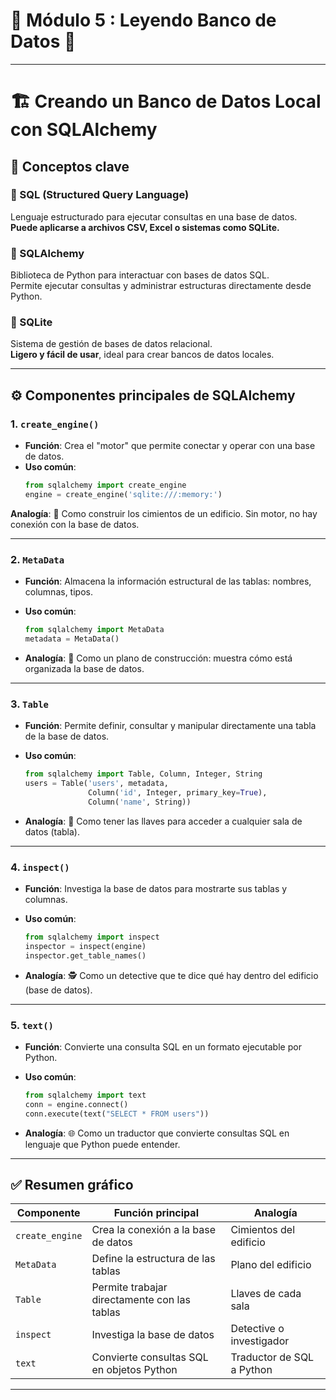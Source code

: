 # 🐼 Módulo 5 : Leyendo Banco de Datos 📁
---
# 🏗️ Creando un Banco de Datos Local con SQLAlchemy

## 🧠 Conceptos clave

### 🔸 SQL (Structured Query Language)
Lenguaje estructurado para ejecutar consultas en una base de datos.  
**Puede aplicarse a archivos CSV, Excel o sistemas como SQLite.**

### 🔸 SQLAlchemy
Biblioteca de Python para interactuar con bases de datos SQL.  
Permite ejecutar consultas y administrar estructuras directamente desde Python.

### 🔸 SQLite
Sistema de gestión de bases de datos relacional.  
**Ligero y fácil de usar**, ideal para crear bancos de datos locales.

---

## ⚙️ Componentes principales de SQLAlchemy

### 1. `create_engine()`
- **Función**: Crea el "motor" que permite conectar y operar con una base de datos.
- **Uso común**:
    ```python
  from sqlalchemy import create_engine
  engine = create_engine('sqlite:///:memory:')
  ````

**Analogía**: 🧱 Como construir los cimientos de un edificio.
  Sin motor, no hay conexión con la base de datos.

---

### 2. `MetaData`

* **Función**: Almacena la información estructural de las tablas: nombres, columnas, tipos.
* **Uso común**:

  ```python
  from sqlalchemy import MetaData
  metadata = MetaData()
  ```
* **Analogía**: 📐 Como un plano de construcción: muestra cómo está organizada la base de datos.

---

### 3. `Table`

* **Función**: Permite definir, consultar y manipular directamente una tabla de la base de datos.
* **Uso común**:

  ```python
  from sqlalchemy import Table, Column, Integer, String
  users = Table('users', metadata,
                Column('id', Integer, primary_key=True),
                Column('name', String))
  ```
* **Analogía**: 🔑 Como tener las llaves para acceder a cualquier sala de datos (tabla).

---

### 4. `inspect()`

* **Función**: Investiga la base de datos para mostrarte sus tablas y columnas.
* **Uso común**:

  ```python
  from sqlalchemy import inspect
  inspector = inspect(engine)
  inspector.get_table_names()
  ```
* **Analogía**: 🕵️ Como un detective que te dice qué hay dentro del edificio (base de datos).

---

### 5. `text()`

* **Función**: Convierte una consulta SQL en un formato ejecutable por Python.
* **Uso común**:

  ```python
  from sqlalchemy import text
  conn = engine.connect()
  conn.execute(text("SELECT * FROM users"))
  ```
* **Analogía**: 🌐 Como un traductor que convierte consultas SQL en lenguaje que Python puede entender.

---

## ✅ Resumen gráfico

| Componente      | Función principal                            | Analogía                  |
| --------------- | -------------------------------------------- | ------------------------- |
| `create_engine` | Crea la conexión a la base de datos          | Cimientos del edificio    |
| `MetaData`      | Define la estructura de las tablas           | Plano del edificio        |
| `Table`         | Permite trabajar directamente con las tablas | Llaves de cada sala       |
| `inspect`       | Investiga la base de datos                   | Detective o investigador  |
| `text`          | Convierte consultas SQL en objetos Python    | Traductor de SQL a Python |

---

